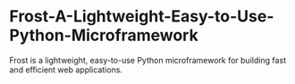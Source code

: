 # Frost-A-Lightweight-Easy-to-Use-Python-Microframework
Frost is a lightweight, easy-to-use Python microframework for building fast and efficient web applications.
